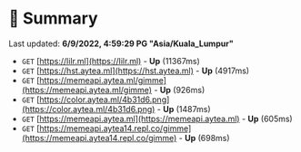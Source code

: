 # 📖 Summary
Last updated: **6/9/2022, 4:59:29 PG "Asia/Kuala_Lumpur"**

- `GET` [https://lilr.ml](https://lilr.ml) - **Up** (11367ms)
- `GET` [https://hst.aytea.ml](https://hst.aytea.ml) - **Up** (4917ms)
- `GET` [https://memeapi.aytea.ml/gimme](https://memeapi.aytea.ml/gimme) - **Up** (926ms)
- `GET` [https://color.aytea.ml/4b31d6.png](https://color.aytea.ml/4b31d6.png) - **Up** (1487ms)
- `GET` [https://memeapi.aytea.ml](https://memeapi.aytea.ml) - **Up** (605ms)
- `GET` [https://memeapi.aytea14.repl.co/gimme](https://memeapi.aytea14.repl.co/gimme) - **Up** (698ms)
